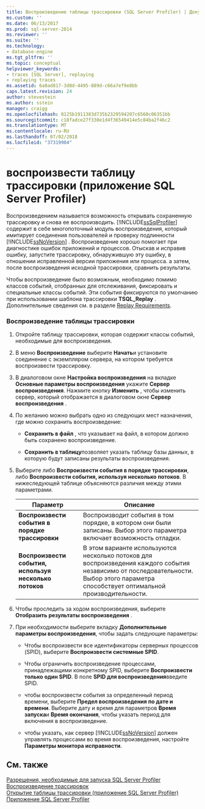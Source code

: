 ```yaml
---
title: Воспроизведение таблицы трассировки (SQL Server Profiler) | Документация Майкрософт
ms.custom: ''
ms.date: 06/13/2017
ms.prod: sql-server-2014
ms.reviewer: ''
ms.suite: ''
ms.technology:
- database-engine
ms.tgt_pltfrm: ''
ms.topic: conceptual
helpviewer_keywords:
- traces [SQL Server], replaying
- replaying traces
ms.assetid: 6a0ad817-3d8d-4495-889d-c66a7ef9e8bb
caps.latest.revision: 24
author: stevestein
ms.author: sstein
manager: craigg
ms.openlocfilehash: 0125b1911383d735b2329594207c6560c06351bb
ms.sourcegitcommit: c18fadce27f330e1d4f36549414e5c84ba2f46c2
ms.translationtype: MT
ms.contentlocale: ru-RU
ms.lasthandoff: 07/02/2018
ms.locfileid: "37319904"
---
```

# <a name="replay-a-trace-table-sql-server-profiler"></a>воспроизвести таблицу трассировки (приложение SQL Server Profiler)
  Воспроизведением называется возможность открывать сохраненную трассировку и снова ее воспроизводить. [!INCLUDE[ssSqlProfiler](../../includes/sssqlprofiler-md.md)] содержит в себе многопоточный модуль воспроизведения, который имитирует соединения пользователей и проверку подлинности [!INCLUDE[ssNoVersion](../../includes/ssnoversion-md.md)] . Воспроизведение хорошо помогает при диагностике ошибок приложений и процессов. Отыскав и исправив ошибку, запустите трассировку, обнаружившую эту ошибку, в отношении исправленной версии приложения или процесса. а затем, после воспроизведения исходной трассировки, сравнить результаты.  
  
 Чтобы воспроизведение было возможным, необходимо помимо классов событий, отобранных для отслеживания, фиксировать и специальные классы событий. Эти события фиксируются по умолчанию при использовании шаблона трассировки **TSQL_Replay** . Дополнительные сведения см. в разделе [Replay Requirements](replay-requirements.md).  
  
### <a name="to-replay-a-trace-table"></a>Воспроизведение таблицы трассировки  
  
1.  Откройте таблицу трассировки, которая содержит классы событий, необходимые для воспроизведения.  
  
2.  В меню **Воспроизведение** выберите **Начать**и установите соединение с экземпляром сервера, на котором требуется воспроизвести трассировку.  
  
3.  В диалоговом окне **Настройка воспроизведения** на вкладке **Основные параметры воспроизведения** укажите **Сервер воспроизведения**. Нажмите кнопку **Изменить** , чтобы изменить сервер, который отображается в диалоговом окне **Сервер воспроизведения** .  
  
4.  По желанию можно выбрать одно из следующих мест назначения, где можно сохранить воспроизведение:  
  
    -   **Сохранить в файл** , что указывает на файл, в котором должно быть сохранено воспроизведение.  
  
    -   **Сохранить в таблицу**позволяет указать таблицу базы данных, в которую будут записаны результаты воспроизведения.  
  
5.  Выберите либо **Воспроизвести события в порядке трассировки**, либо **Воспроизвести события, используя несколько потоков**. В нижеследующей таблице объясняются различия между этими параметрами.  
  
    |Параметр|Описание|  
    |------------|-----------------|  
    |**Воспроизвести события в порядке трассировки**|Воспроизводит события в том порядке, в котором они были записаны. Выбор этого параметра включает возможность отладки.|  
    |**Воспроизвести события, используя несколько потоков**|В этом варианте используются несколько потоков для воспроизведения каждого события независимо от последовательности. Выбор этого параметра способствует оптимальной производительности.|  
  
6.  Чтобы проследить за ходом воспроизведения, выберите **Отобразить результаты воспроизведения** .  
  
7.  При необходимости выберите вкладку **Дополнительные параметры воспроизведения**, чтобы задать следующие параметры:  
  
    -   Чтобы воспроизвести все идентификаторы серверных процессов (SPID), выберите **Воспроизвести системные SPID**.  
  
    -   Чтобы ограничить воспроизведение процессами, принадлежащими конкретному SPID, выберите **Воспроизвести только один SPID**. В поле **SPID для воспроизведения**введите SPID.  
  
    -   чтобы воспроизвести события за определенный период времени, выберите **Предел воспроизведения по дате и времени**. Выберите дату и время для параметров **Время запуска**и **Время окончания**, чтобы указать период для включения в воспроизведение.  
  
    -   чтобы указать, как сервер [!INCLUDE[ssNoVersion](../../includes/ssnoversion-md.md)] должен управлять процессами во время воспроизведения, настройте **Параметры монитора исправности**.  
  
## <a name="see-also"></a>См. также  
 [Разрешения, необходимые для запуска SQL Server Profiler](sql-server-profiler.md)   
 [Воспроизведение трассировок](replay-traces.md)   
 [Открытие таблицы трассировки (приложение SQL Server Profiler)](open-a-trace-table-sql-server-profiler.md)   
 [Приложение SQL Server Profiler](sql-server-profiler.md)  
  
  
